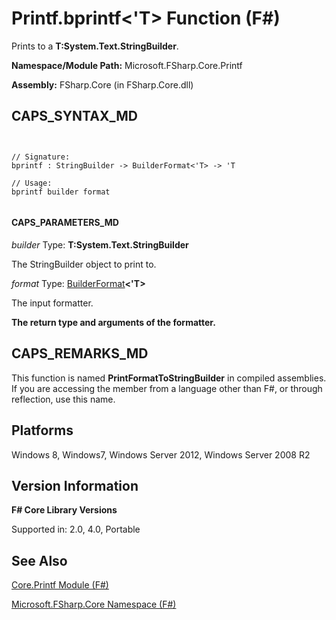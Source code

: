# Printf.bprintf<'T> Function (F#)

Prints to a **T:System.Text.StringBuilder**.

**Namespace/Module Path:** Microsoft.FSharp.Core.Printf

**Assembly:** FSharp.Core (in FSharp.Core.dll)


## CAPS_SYNTAX_MD



```


// Signature:
bprintf : StringBuilder -> BuilderFormat<'T> -> 'T

// Usage:
bprintf builder format


```



#### CAPS_PARAMETERS_MD
*builder*
Type: **T:System.Text.StringBuilder**


The StringBuilder object to print to.


*format*
Type: [BuilderFormat](http://msdn.microsoft.com/en-us/library/e6479548-d3ad-4522-baa5-987d52d7ce4a)**&lt;'T&gt;**


The input formatter.



**The return type and arguments of the formatter.**
## CAPS_REMARKS_MD
This function is named **PrintFormatToStringBuilder** in compiled assemblies. If you are accessing the member from a language other than F#, or through reflection, use this name.


## Platforms
Windows 8, Windows7, Windows Server 2012, Windows Server 2008 R2


## Version Information
**F# Core Library Versions**

Supported in: 2.0, 4.0, Portable




## See Also
[Core.Printf Module &#40;F&#35;&#41;](Core.Printf+Module+%28F%23%29.md)

[Microsoft.FSharp.Core Namespace &#40;F&#35;&#41;](Microsoft.FSharp.Core+Namespace+%28F%23%29.md)

